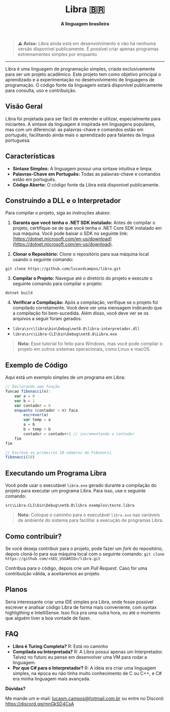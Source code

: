<h1 align=center>Libra 🇧🇷</h1>
<p align=center><strong>A linguagem brasileira</strong></p>
<br>

> **⚠️ Aviso:** Libra ainda está em desenvolvimento e não há nenhuma versão disponível publicamente. É possível criar apenas programas extremamentes simples por enquanto.

<hr>

Libra é uma linguagem de programação simples, criada exclusivamente para ser um projeto acadêmico. Este projeto tem como objetivo principal o aprendizado e a experimentação no desenvolvimento de linguagens de programação. O código fonte da linguagem estará disponível publicamente para consulta, uso e contribuição.

## Visão Geral

Libra foi projetada para ser fácil de entender e utilizar, especialmente para iniciantes. A sintaxe da linguagem é inspirada em linguagens populares, mas com um diferencial: as palavras-chave e comandos estão em português, facilitando ainda mais o aprendizado para falantes da língua portuguesa.

## Características

- **Sintaxe Simples:** A linguagem possui uma sintaxe intuitiva e limpa.
- **Palavras-Chave em Português:** Todas as palavras-chave e comandos estão em português.
- **Código Aberto:** O código fonte da Libra está disponível publicamente.

## Construíndo a DLL e o Interpretador

Para compilar o projeto, siga as instruções abaixo:

1. **Garanta que você tenha o .NET SDK instalado:** Antes de compilar o projeto, certifique-se de que você tenha o .NET Core SDK instalado em sua máquina. Você pode baixar o SDK no seguinte link: [https://dotnet.microsoft.com/en-us/download](https://dotnet.microsoft.com/en-us/download).

2. **Clonar o Repositório:** Clone o repositório para sua máquina local usando o seguinte comando:

```
git clone https://github.com/lucasdcampos/libra.git
```

3. **Compilar o Projeto:** Navegue até o diretório do projeto e execute o seguinte comando para compilar o projeto:

```
dotnet build
```

4. **Verificar a Compilação:** Após a compilação, verifique se o projeto foi compilado corretamente. Você deve ver uma mensagem indicando que a compilação foi bem-sucedida. Além disso, você deve ver se os arquivos a seguir foram gerados:

- `libra\src\libra\bin\Debug\net8.0\libra-interpretador.dll`
- `libra\src\Libra-CLI\bin\Debug\net8.0\Libra.exe`

> **Nota:** Esse tutorial foi feito para Windows, mas você pode compilar o projeto em outros sistemas operacionais, como Linux e macOS.

## Exemplo de Código

Aqui está um exemplo simples de um programa em Libra:

```js
// Declarando uma função
funcao fibonacci(n):
    var a = 0
    var b = 1
    var contador = 0
    enquanto (contador < n) faca
        escrever(a)
        var temp = a
        a = b
        b = temp + b
        contador = contador+1 // incrementando o contador
    fim
fim

// Escreve os primeiros 10 números de Fibonacci
fibonacci(10)
```

## Executando um Programa Libra

Você pode usar o executável `libra.exe` gerado durante a compilação do projeto para executar um programa Libra.
Para isso, use o seguinte comando:

```
src\Libra-CLI\bin\Debug\net8.0\libra exemplos\teste.libra
```

> **Nota:** Coloque o caminho para o executável `libra.exe` nas variáveis de ambiente do sistema para facilitar a execução de programas Libra.

## Como contribuir?

Se você deseja contribuir para o projeto, pode fazer um *fork* do repositório, depois cloná-lo para sua máquina local com o seguinte comando:
`git clone https://github.com/<SEU_USUARIO>/libra.git`

Contribua para o código, depois crie um *Pull Request*. Caso for uma contribuição válida, a aceitaremos ao projeto.

## Planos

Seria interessante criar uma IDE simples pra Libra, onde fosse possível escrever e analisar código Libra de forma mais conveniente, com syntax highligthing e IntelliSense.
Isso fica pra uma outra hora, ou até o momento que alguém tiver a boa vontade de fazer.

## FAQ

- **Libra é Turing Completa?** R: Está no caminho
- **Compilada ou Interpretada?** R: A Libra possui apenas um Interpretador. Talvez no futuro eu pense em desenvolver uma VM para rodar a linguagem.
- **Por que C# para o Interpretador?** R: A ideia era criar uma linguagem simples, na época eu não tinha muito conhecimento de C ou C++, e C# era minha linguagem mais avançada.

**Dúvidas?**

Me mande um e-mail: <a href="mailto:lucas.campos44@fatec.sp.gov.br">lucasm.campos@hotmail.com.br</a>
ou entre no Discord: https://discord.gg/mnGkSD4CsA
